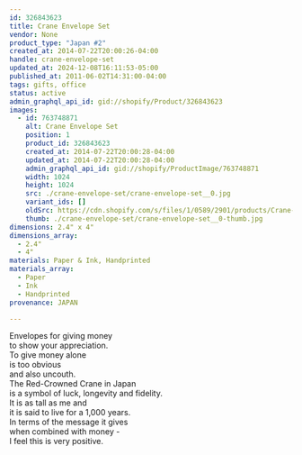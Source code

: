 ```yaml
---
id: 326843623
title: Crane Envelope Set
vendor: None
product_type: "Japan #2"
created_at: 2014-07-22T20:00:26-04:00
handle: crane-envelope-set
updated_at: 2024-12-08T16:11:53-05:00
published_at: 2011-06-02T14:31:00-04:00
tags: gifts, office
status: active
admin_graphql_api_id: gid://shopify/Product/326843623
images:
  - id: 763748871
    alt: Crane Envelope Set
    position: 1
    product_id: 326843623
    created_at: 2014-07-22T20:00:28-04:00
    updated_at: 2014-07-22T20:00:28-04:00
    admin_graphql_api_id: gid://shopify/ProductImage/763748871
    width: 1024
    height: 1024
    src: ./crane-envelope-set/crane-envelope-set__0.jpg
    variant_ids: []
    oldSrc: https://cdn.shopify.com/s/files/1/0589/2901/products/Crane-Envelope-Set_1.jpeg?v=1406073628
    thumb: ./crane-envelope-set/crane-envelope-set__0-thumb.jpg
dimensions: 2.4" x 4"
dimensions_array:
  - 2.4"
  - 4"
materials: Paper & Ink, Handprinted
materials_array:
  - Paper
  - Ink
  - Handprinted
provenance: JAPAN

---
```


Envelopes for giving money  
to show your appreciation.  
To give money alone  
is too obvious  
and also uncouth.  
The Red-Crowned Crane in Japan  
is a symbol of luck, longevity and fidelity.  
It is as tall as me and  
it is said to live for a 1,000 years.  
In terms of the message it gives  
when combined with money -  
I feel this is very positive.